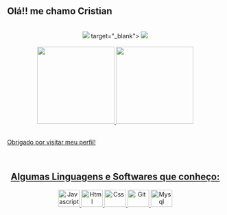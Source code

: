 ## Olá!! me chamo Cristian

<br />
<div align="center">
  <a href="https://www.instagram.com/crissppob/" target="_blank"><img src="https://img.shields.io/badge/-Instagram-%23E4405F?style=for-the-badge&logo=instagram&logoColor=white" target="_blank"></a>
  target="_blank"></a>
  <a href="https://www.linkedin.com/in/cristian-adagoberto-5a265b242/" target="_blank"><img src="https://img.shields.io/badge/-LinkedIn-%230077B5?style=for-the-badge&logo=linkedin&logoColor=white" target="_blank"></a>   
</div>
<br>
<div align="center">
  <a href="https://github.com/JBdevCristian">
  <img height="180em" src="https://github-readme-stats.vercel.app/api?username=jbdevcristian&show_icons=true&theme=midnight-purple&include_all_commits=true&count_private=true"/>
  <img height="180em" src="https://github-readme-stats.vercel.app/api/top-langs/?username=jbdevcristian&layout=compact&langs_count=7&theme=midnight-purple"/>
</div>
<br>

Obrigado por visitar meu perfil!

<br>
<h2 align="center">Algumas Linguagens e Softwares que conheço:</h2>

<div align="center">
  <img alt="Javascript" height="40" width="50" src="https://cdn.jsdelivr.net/gh/devicons/devicon/icons/javascript/javascript-original.svg" />
  <img alt="Html" height="40" width="50"  src="https://cdn.jsdelivr.net/gh/devicons/devicon/icons/html5/html5-original.svg" />
  <img alt="Css" height="40" width="50" src="https://cdn.jsdelivr.net/gh/devicons/devicon/icons/css3/css3-original.svg" />
  <img alt="Git" height="40" width="50" src="https://cdn.jsdelivr.net/gh/devicons/devicon/icons/git/git-original.svg" />
  <img alt="Mysql" height="40" width="50" src="https://cdn.jsdelivr.net/gh/devicons/devicon/icons/mysql/mysql-original.svg" />
</div>
<br><br>
